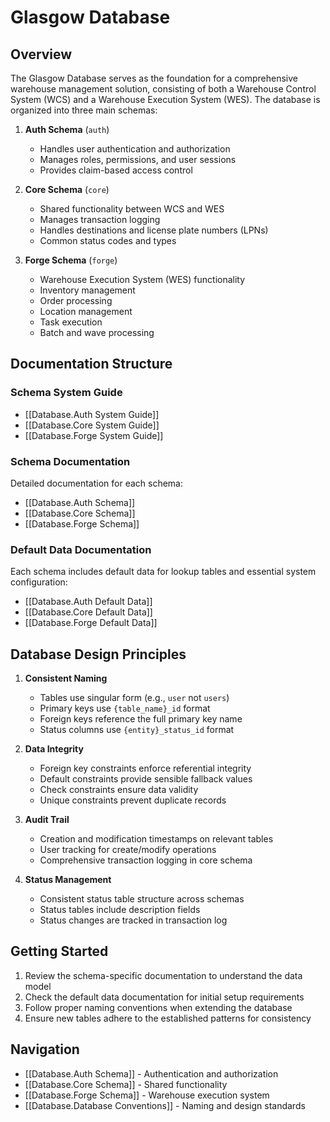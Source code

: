 # Glasgow Database

## Overview
The Glasgow Database serves as the foundation for a comprehensive warehouse management solution, consisting of both a Warehouse Control System (WCS) and a Warehouse Execution System (WES). The database is organized into three main schemas:

1. **Auth Schema** (`auth`)
   - Handles user authentication and authorization
   - Manages roles, permissions, and user sessions
   - Provides claim-based access control

2. **Core Schema** (`core`)
   - Shared functionality between WCS and WES
   - Manages transaction logging
   - Handles destinations and license plate numbers (LPNs)
   - Common status codes and types

3. **Forge Schema** (`forge`)
   - Warehouse Execution System (WES) functionality
   - Inventory management
   - Order processing
   - Location management
   - Task execution
   - Batch and wave processing

## Documentation Structure

### Schema System Guide
- [[Database.Auth System Guide]]
- [[Database.Core System Guide]]
- [[Database.Forge System Guide]]

### Schema Documentation
Detailed documentation for each schema:
- [[Database.Auth Schema]]
- [[Database.Core Schema]]
- [[Database.Forge Schema]]

### Default Data Documentation
Each schema includes default data for lookup tables and essential system configuration:
- [[Database.Auth Default Data]]
- [[Database.Core Default Data]]
- [[Database.Forge Default Data]]

## Database Design Principles
1. **Consistent Naming**
   - Tables use singular form (e.g., `user` not `users`)
   - Primary keys use `{table_name}_id` format
   - Foreign keys reference the full primary key name
   - Status columns use `{entity}_status_id` format

2. **Data Integrity**
   - Foreign key constraints enforce referential integrity
   - Default constraints provide sensible fallback values
   - Check constraints ensure data validity
   - Unique constraints prevent duplicate records

3. **Audit Trail**
   - Creation and modification timestamps on relevant tables
   - User tracking for create/modify operations
   - Comprehensive transaction logging in core schema

4. **Status Management**
   - Consistent status table structure across schemas
   - Status tables include description fields
   - Status changes are tracked in transaction log

## Getting Started
1. Review the schema-specific documentation to understand the data model
2. Check the default data documentation for initial setup requirements
3. Follow proper naming conventions when extending the database
4. Ensure new tables adhere to the established patterns for consistency

## Navigation
- [[Database.Auth Schema]] - Authentication and authorization
- [[Database.Core Schema]] - Shared functionality
- [[Database.Forge Schema]] - Warehouse execution system
- [[Database.Database Conventions]] - Naming and design standards 